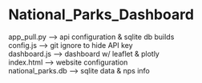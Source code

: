 # National_Parks_Dashboard

app_pull.py --> api configuration & sqlite db builds  <br> 
config.js --> git ignore to hide API key  <br>
dashboard.js --> dashboard w/ leaflet & plotly  <br>
index.html --> website configuration  <br>
national_parks.db --> sqlite data & nps info  <br>
